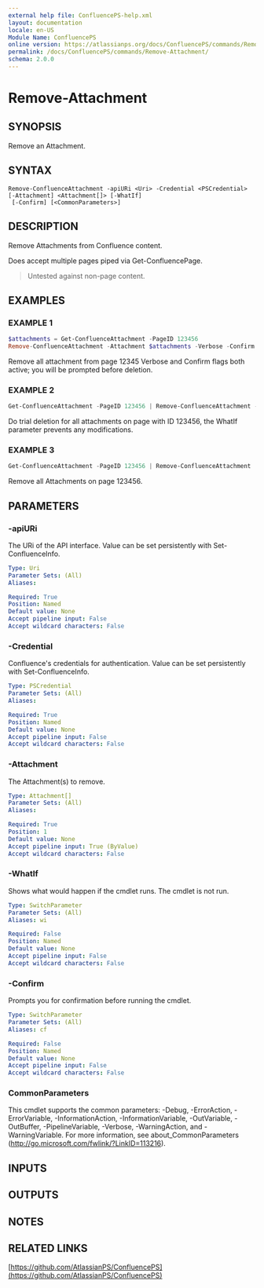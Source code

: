 ```yaml
---
external help file: ConfluencePS-help.xml
layout: documentation
locale: en-US
Module Name: ConfluencePS
online version: https://atlassianps.org/docs/ConfluencePS/commands/Remove-Attachment/
permalink: /docs/ConfluencePS/commands/Remove-Attachment/
schema: 2.0.0
---
```


# Remove-Attachment

## SYNOPSIS

Remove an Attachment.

## SYNTAX

```
Remove-ConfluenceAttachment -apiURi <Uri> -Credential <PSCredential> [-Attachment] <Attachment[]> [-WhatIf]
 [-Confirm] [<CommonParameters>]
```

## DESCRIPTION

Remove Attachments from Confluence content.

Does accept multiple pages piped via Get-ConfluencePage.

> Untested against non-page content.

## EXAMPLES

### EXAMPLE 1

```powershell
$attachments = Get-ConfluenceAttachment -PageID 123456
Remove-ConfluenceAttachment -Attachment $attachments -Verbose -Confirm
```

Remove all attachment from page 12345
Verbose and Confirm flags both active; you will be prompted before deletion.

### EXAMPLE 2

```powershell
Get-ConfluenceAttachment -PageID 123456 | Remove-ConfluenceAttachment -WhatIf
```

Do trial deletion for all attachments on page with ID 123456, the WhatIf parameter prevents any modifications.

### EXAMPLE 3

```powershell
Get-ConfluenceAttachment -PageID 123456 | Remove-ConfluenceAttachment
```

Remove all Attachments on page 123456.

## PARAMETERS

### -apiURi

The URi of the API interface.
Value can be set persistently with Set-ConfluenceInfo.

```yaml
Type: Uri
Parameter Sets: (All)
Aliases:

Required: True
Position: Named
Default value: None
Accept pipeline input: False
Accept wildcard characters: False
```

### -Credential

Confluence's credentials for authentication.
Value can be set persistently with Set-ConfluenceInfo.

```yaml
Type: PSCredential
Parameter Sets: (All)
Aliases:

Required: True
Position: Named
Default value: None
Accept pipeline input: False
Accept wildcard characters: False
```

### -Attachment

The Attachment(s) to remove.

```yaml
Type: Attachment[]
Parameter Sets: (All)
Aliases:

Required: True
Position: 1
Default value: None
Accept pipeline input: True (ByValue)
Accept wildcard characters: False
```

### -WhatIf

Shows what would happen if the cmdlet runs.
The cmdlet is not run.

```yaml
Type: SwitchParameter
Parameter Sets: (All)
Aliases: wi

Required: False
Position: Named
Default value: None
Accept pipeline input: False
Accept wildcard characters: False
```

### -Confirm

Prompts you for confirmation before running the cmdlet.

```yaml
Type: SwitchParameter
Parameter Sets: (All)
Aliases: cf

Required: False
Position: Named
Default value: None
Accept pipeline input: False
Accept wildcard characters: False
```

### CommonParameters
This cmdlet supports the common parameters: -Debug, -ErrorAction, -ErrorVariable, -InformationAction, -InformationVariable, -OutVariable, -OutBuffer, -PipelineVariable, -Verbose, -WarningAction, and -WarningVariable. For more information, see about_CommonParameters (http://go.microsoft.com/fwlink/?LinkID=113216).

## INPUTS

## OUTPUTS

## NOTES

## RELATED LINKS

[https://github.com/AtlassianPS/ConfluencePS](https://github.com/AtlassianPS/ConfluencePS)
